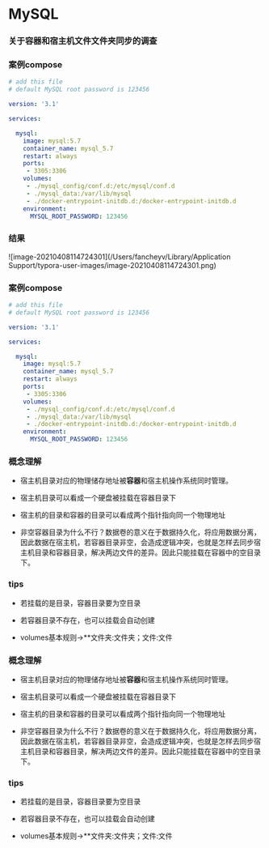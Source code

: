 # MySQL


### 关于容器和宿主机文件文件夹同步的调查

### 案例compose

```yml
# add this file
# default MySQL root password is 123456

version: '3.1'

services:

  mysql:
    image: mysql:5.7
    container_name: mysql_5.7
    restart: always
    ports:
     - 3305:3306
    volumes:
     - ./mysql_config/conf.d:/etc/mysql/conf.d
     - ./mysql_data:/var/lib/mysql
     - ./docker-entrypoint-initdb.d:/docker-entrypoint-initdb.d
    environment:
      MYSQL_ROOT_PASSWORD: 123456
```



### 结果

![image-20210408114724301](/Users/fancheyv/Library/Application Support/typora-user-images/image-20210408114724301.png)
### 案例compose

```yml
# add this file
# default MySQL root password is 123456

version: '3.1'

services:

  mysql:
    image: mysql:5.7
    container_name: mysql_5.7
    restart: always
    ports:
     - 3305:3306
    volumes:
     - ./mysql_config/conf.d:/etc/mysql/conf.d
     - ./mysql_data:/var/lib/mysql
     - ./docker-entrypoint-initdb.d:/docker-entrypoint-initdb.d
    environment:
      MYSQL_ROOT_PASSWORD: 123456
```

### 概念理解

- 宿主机目录对应的物理储存地址被**容器**和宿主机操作系统同时管理。

- 宿主机目录可以看成一个硬盘被挂载在容器目录下
- 宿主机的目录和容器的目录可以看成两个指针指向同一个物理地址
- 非空容器目录为什么不行？数据卷的意义在于数据持久化，将应用数据分离，因此数据在宿主机，若容器目录非空，会造成逻辑冲突，也就是怎样去同步宿主机目录和容器目录，解决两边文件的差异。因此只能挂载在容器中的空目录下。



### tips

- 若挂载的是目录，容器目录要为空目录
- 若容器目录不存在，也可以挂载会自动创建

- volumes基本规则->**文件夹:文件夹；文件:文件


### 概念理解

- 宿主机目录对应的物理储存地址被**容器**和宿主机操作系统同时管理。

- 宿主机目录可以看成一个硬盘被挂载在容器目录下
- 宿主机的目录和容器的目录可以看成两个指针指向同一个物理地址
- 非空容器目录为什么不行？数据卷的意义在于数据持久化，将应用数据分离，因此数据在宿主机，若容器目录非空，会造成逻辑冲突，也就是怎样去同步宿主机目录和容器目录，解决两边文件的差异。因此只能挂载在容器中的空目录下。



### tips

- 若挂载的是目录，容器目录要为空目录
- 若容器目录不存在，也可以挂载会自动创建

- volumes基本规则->**文件夹:文件夹；文件:文件
